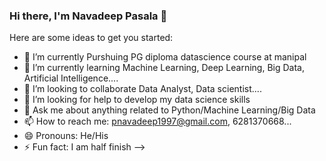 ### Hi there, I'm Navadeep Pasala 👋


Here are some ideas to get you started:

- 🔭 I’m currently Purshuing PG diploma datascience course at manipal
- 🌱 I’m currently learning Machine Learning, Deep Learning, Big Data, Artificial Intelligence....
- 👯 I’m looking to collaborate Data Analyst, Data scientist....
- 🤔 I’m looking for help to develop my data science skills
- 💬 Ask me about anything related to Python/Machine Learning/Big Data
- 📫 How to reach me: pnavadeep1997@gmail.com, 6281370668...
- 😄 Pronouns: He/His
- ⚡ Fun fact: I am half finish
-->
